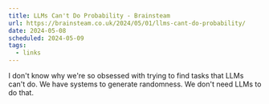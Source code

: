 ```yaml
---
title: LLMs Can't Do Probability - Brainsteam
url: https://brainsteam.co.uk/2024/05/01/llms-cant-do-probability/
date: 2024-05-08
scheduled: 2024-05-09
tags:
  - links
---
```


I don't know why we're so obsessed with trying to find tasks that LLMs can't do. We have systems to generate randomness. We don't need LLMs to do that.
